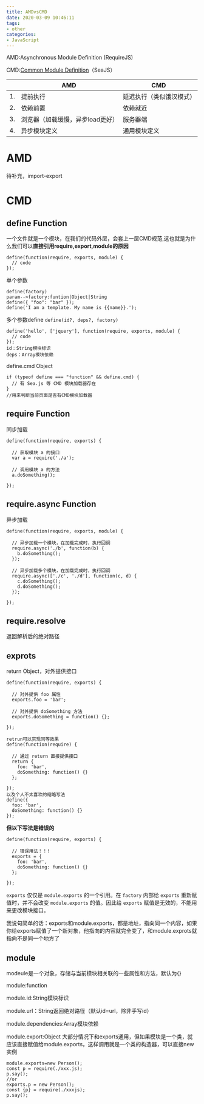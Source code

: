 ```yaml
---
title: AMDvsCMD
date: 2020-03-09 10:46:11
tags:
- other
categories:
- JavaScript
---
```


AMD:Asynchronous Module Definition (RequireJS)

CMD:[Common Module Definition](https://github.com/cmdjs/specification/blob/master/draft/module.md)（SeaJS）

|      | AMD                              | CMD                      |
| ---- | -------------------------------- | ------------------------ |
| 1.   | 提前执行                         | 延迟执行（类似饿汉模式） |
| 2.   | 依赖前置                         | 依赖就近                 |
| 3.   | 浏览器（加载缓慢，异步load更好） | 服务器端                 |
| 4.   | 异步模块定义                     | 通用模块定义             |

# AMD

待补充，import-export

# CMD

## define Function

一个文件就是一个模块，在我们的代码外层，会套上一层CMD规范,这也就是为什么我们可以**直接引用require,export,module的原因**

```
define(function(require, exports, module) {
  // code
});
```

单个参数

```
define(factory)
param-->factory:funtion|Object|String
define({ "foo": "bar" });
define('I am a template. My name is {{name}}.');
```

多个参数define `define(id?, deps?, factory)`

```
define('hello', ['jquery'], function(require, exports, module) {
  // code
});
id：String模块标识
deps：Array模块依赖
```

define.cmd Object

```
if (typeof define === "function" && define.cmd) {
  // 有 Sea.js 等 CMD 模块加载器存在
}
//用来判断当前页面是否有CMD模块加载器
```

## require Function

同步加载

```
define(function(require, exports) {

  // 获取模块 a 的接口
  var a = require('./a');

  // 调用模块 a 的方法
  a.doSomething();

});
```

 ## require.async Function

异步加载

```
define(function(require, exports, module) {

  // 异步加载一个模块，在加载完成时，执行回调
  require.async('./b', function(b) {
    b.doSomething();
  });

  // 异步加载多个模块，在加载完成时，执行回调
  require.async(['./c', './d'], function(c, d) {
    c.doSomething();
    d.doSomething();
  });

});
```

## require.resolve

返回解析后的绝对路径

## exprots

return Object，对外提供接口

```
define(function(require, exports) {

  // 对外提供 foo 属性
  exports.foo = 'bar';

  // 对外提供 doSomething 方法
  exports.doSomething = function() {};

});

retrun可以实现同等效果
define(function(require) {

  // 通过 return 直接提供接口
  return {
    foo: 'bar',
    doSomething: function() {}
  };

});
以及个人不太喜欢的缩略写法
define({
  foo: 'bar',
  doSomething: function() {}
});

```

**但以下写法是错误的**

```
define(function(require, exports) {

  // 错误用法！！!
  exports = {
    foo: 'bar',
    doSomething: function() {}
  };

});
```

`exports` 仅仅是 `module.exports` 的一个引用。在 `factory` 内部给 `exports` 重新赋值时，并不会改变 `module.exports` 的值。因此给 `exports` 赋值是无效的，不能用来更改模块接口。

我说句简单的话：exports和module.exports，都是地址，指向同一个内容，如果你给exports赋值了一个新对象，他指向的内容就完全变了，和module.exprots就指向不是同一个地方了

## module

modeule是一个对象，存储与当前模块相关联的一些属性和方法，默认为{}

module:function

module.id:String模块标识

module.url：String返回绝对路径（默认id=url，除非手写id）

module.dependencies:Array模块依赖

module.export:Object 大部分情况下和exports通用，但如果模块是一个类，就应该直接赋值给module.exports，这样调用就是一个类的构造器，可以直接new实例

```
module.exports=new Person();
const p = require(./xxx.js);
p.say();
//or
exports.p = new Person();
const {p} = require(./xxxjs);
p.say();

```


